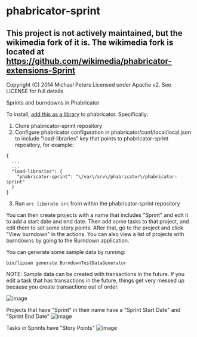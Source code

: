 phabricator-sprint
==================

## This project is not actively maintained, but the wikimedia fork of it is. The wikimedia fork is located at https://github.com/wikimedia/phabricator-extensions-Sprint

Copyright (C) 2014 Michael Peters
Licensed under Apache v2. See LICENSE for full details

Sprints and burndowns in Phabricator

To install, [add this as a library](https://secure.phabricator.com/book/phabricator/article/libraries/) to phabricator. Specifically:

1. Clone phabricator-sprint repository
2. Configure phabricator configuration in phabricator/conf/local/local.json to include "load-libraries" key that points to phabricator-sprint repository, for example:

```
{
  ...
  ...
  "load-libraries": {
    "phabricator-sprint": "\/var\/srv\/phabricator\/phabricator-sprint"
  }
}
```

3. Run `arc liberate src` from within the phabricator-sprint repository

You can then create projects with a name that includes "Sprint" and edit it to add a start date and end date. Then add some tasks to that project, and edit them to set some story points. After that, go to the project and click "View burndown" in the actions. You can also view a list of projects with burndowns by going to the Burndown application.

You can generate some sample data by running:

```
bin/lipsum generate BurndownTestDataGenerator
```

NOTE: Sample data can be created with transactions in the future. If you edit a task that has transactions in the future, things get very messed up because you create transactions out of order.


![image](https://cloud.githubusercontent.com/assets/139870/3885291/22334e40-21bf-11e4-909c-ef20666bc2bb.png)

Projects that have "Sprint" in their name have a "Sprint Start Date" and "Sprint End Date"
![image](https://cloud.githubusercontent.com/assets/139870/3885306/61a8723a-21bf-11e4-8bba-7487e1885e62.png)

Tasks in Sprints have "Story Points"
![image](https://cloud.githubusercontent.com/assets/139870/3885313/8a3458d6-21bf-11e4-9391-3ecb10fd929c.png)
